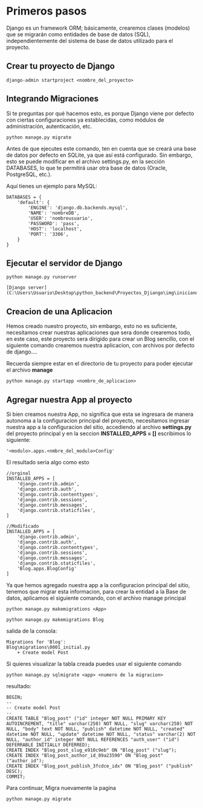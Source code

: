 # Primeros pasos

Django es un framework ORM; básicamente, crearemos clases (modelos) que se migrarán como entidades de base de datos (SQL), independientemente del sistema de base de datos utilizado para el proyecto.

## Crear tu proyecto de Django

    django-admin startproject <nombre_del_proyecto>

## Integrando Migraciones

Si te preguntas por qué hacemos esto, es porque Django viene por defecto con ciertas configuraciones ya establecidas, como módulos de administración, autenticación, etc.

    python manage.py migrate

Antes de que ejecutes este comando, ten en cuenta que se creará una base de datos por defecto en SQLite, ya que así está configurado. Sin embargo, esto se puede modificar en el archivo settings.py, en la sección DATABASES, lo que te permitirá usar otra base de datos (Oracle, PostgreSQL, etc.).

Aquí tienes un ejemplo para MySQL:

    DATABASES = {
        'default': {
            'ENGINE': 'django.db.backends.mysql',
            'NAME': 'nombreDB',
            'USER': 'nombreusuario',
            'PASSWORD': 'pass',
            'HOST': 'localhost',
            'PORT': '3306',
        }
    }

## Ejecutar el servidor de Django

    python manage.py runserver

    [Django server](C:\Users\Usuario\Desktop\python_backend\Proyectos_Djiango\img\iniciando_servidor.png)


## Creacion de una Aplicacion

Hemos creado nuestro proyecto, sin embargo, esto no es suficiente, necesitamos crear nuestras aplicaciones
que sera donde crearemos todo, en este caso, este proyecto sera dirigido para crear un Blog sencillo, con el siguiente comando crearemos nuestra aplicacion, con archivos por defecto de django....

Recuerda siempre estar en el directorio de tu proyecto para poder ejecutar el archivo **manage**

    python manage.py startapp <nombre_de_aplicacion>

## Agregar nuestra App al proyecto

Si bien creamos nuestra App, no significa que esta se ingresara de manera autonoma a la configuracion principal del proyecto, necesitamos ingresar nuestra app a la configuracion del sitio, accediendo al archivo **settings.py** del proyecto principal y en la seccion **INSTALLED_APPS = []** escribimos lo siguiente:

    '<modulo>.apps.<nmbre_del_modulo>Config'

El resultado seria algo como esto

    //orginal
    INSTALLED_APPS = [
        'django.contrib.admin',
        'django.contrib.auth',
        'django.contrib.contenttypes',
        'django.contrib.sessions',
        'django.contrib.messages',
        'django.contrib.staticfiles',
    ]

    //Modificado
    INSTALLED_APPS = [
        'django.contrib.admin',
        'django.contrib.auth',
        'django.contrib.contenttypes',
        'django.contrib.sessions',
        'django.contrib.messages',
        'django.contrib.staticfiles',
        'Blog.apps.BlogConfig'
    ]

Ya que hemos agregado nuestra app a la configuracion principal del sitio, tenemos que migrar esta informacion, para crear la entidad a la Base de datos, aplicamos el siguiente comando, con el archivo manage principal
    
    python manage.py makemigrations <App>

    python manage.py makemigrations Blog

salida de la consola:

    Migrations for 'Blog':
    Blog\migrations\0001_initial.py
        + Create model Post

Si quieres visualizar la tabla creada puedes usar el siguiente comando

    python manage.py sqlmigrate <app> <numero de la migracion>

resultado:

    BEGIN;
    --
    -- Create model Post
    --
    CREATE TABLE "Blog_post" ("id" integer NOT NULL PRIMARY KEY AUTOINCREMENT, "title" varchar(250) NOT NULL, "slug" varchar(250) NOT NULL, "body" text NOT NULL, "publish" datetime NOT NULL, "created" datetime NOT NULL, "update" datetime NOT NULL, "status" varchar(2) NOT NULL, "author_id" integer NOT NULL REFERENCES "auth_user" ("id") DEFERRABLE INITIALLY DEFERRED);  
    CREATE INDEX "Blog_post_slug_e910c9eb" ON "Blog_post" ("slug");
    CREATE INDEX "Blog_post_author_id_89a23590" ON "Blog_post" ("author_id");
    CREATE INDEX "Blog_post_publish_3fcdce_idx" ON "Blog_post" ("publish" DESC);
    COMMIT;

Para continuar, Migra nuevamente la pagina 

    python manage.py migrate